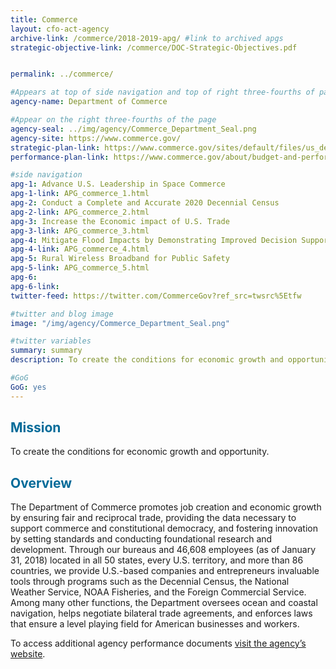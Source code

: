 ```yaml
---
title: Commerce
layout: cfo-act-agency
archive-link: /commerce/2018-2019-apg/ #link to archived apgs
strategic-objective-link: /commerce/DOC-Strategic-Objectives.pdf


permalink: ../commerce/

#Appears at top of side navigation and top of right three-fourths of page
agency-name: Department of Commerce

#Appear on the right three-fourths of the page
agency-seal: ../img/agency/Commerce_Department_Seal.png
agency-site: https://www.commerce.gov/
strategic-plan-link: https://www.commerce.gov/sites/default/files/us_department_of_commerce_2018-2022_strategic_plan.pdf
performance-plan-link: https://www.commerce.gov/about/budget-and-performance

#side navigation
apg-1: Advance U.S. Leadership in Space Commerce
apg-1-link: APG_commerce_1.html
apg-2: Conduct a Complete and Accurate 2020 Decennial Census
apg-2-link: APG_commerce_2.html
apg-3: Increase the Economic impact of U.S. Trade
apg-3-link: APG_commerce_3.html
apg-4: Mitigate Flood Impacts by Demonstrating Improved Decision Support Services to Emergency Managers
apg-4-link: APG_commerce_4.html
apg-5: Rural Wireless Broadband for Public Safety
apg-5-link: APG_commerce_5.html
apg-6:
apg-6-link:
twitter-feed: https://twitter.com/CommerceGov?ref_src=twsrc%5Etfw

#twitter and blog image
image: "/img/agency/Commerce_Department_Seal.png"

#twitter variables
summary: summary
description: To create the conditions for economic growth and opportunity by promoting job creation, fair and reciprocal trade, and supporting commerce.

#GoG
GoG: yes
---
```


<div class="usa-grid usa-graphic_list-row">
  <div class="usa-width-one-whole usa-media_block agency-page-section">
    <h2 style="color:#046b99;">Mission</h2>
    <p>To create the conditions for economic growth and opportunity.</p>
  </div>
</div>

<div class="usa-grid usa-graphic_list-row">
  <div class="usa-width-one-whole usa-media_block agency-page-section">
    <h2 style="color:#046b99;">Overview</h2>
    <p>The Department of Commerce promotes job creation and economic growth by ensuring fair and reciprocal trade, providing the data necessary to support commerce and constitutional democracy, and fostering innovation by setting standards and conducting foundational research and development. Through our bureaus and 46,608 employees (as of January 31, 2018) located in all 50 states, every U.S. territory, and more than 86 countries, we provide U.S.-based companies and entrepreneurs invaluable tools through programs such as the Decennial Census, the National Weather Service, NOAA Fisheries, and the Foreign Commercial Service. Among many other functions, the Department oversees ocean and coastal navigation, helps negotiate bilateral trade agreements, and enforces laws that ensure a level playing field for American businesses and workers.</p>
  </div>
</div>

<div class="usa-grid usa-graphic_list-row">
  <div class="usa-width-one-whole usa-media_block">
    <p>To access additional agency performance documents <a href="http://www.osec.doc.gov/bmi/budget/" target="_blank">visit the agency’s website</a>.</p>
  </div>
</div>
